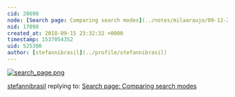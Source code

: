 ```yaml
---
cid: 20690
node: [Search page: Comparing search modes](../notes/milaaraujo/09-12-2018/search-page-comparing-search-modes)
nid: 17098
created_at: 2018-09-15 23:32:32 +0000
timestamp: 1537054352
uid: 525300
author: [stefannibrasil](../profile/stefannibrasil)
---
```


[![search_page.png](/i/26576)](/i/26576)



[stefannibrasil](../profile/stefannibrasil) replying to: [Search page: Comparing search modes](../notes/milaaraujo/09-12-2018/search-page-comparing-search-modes)

